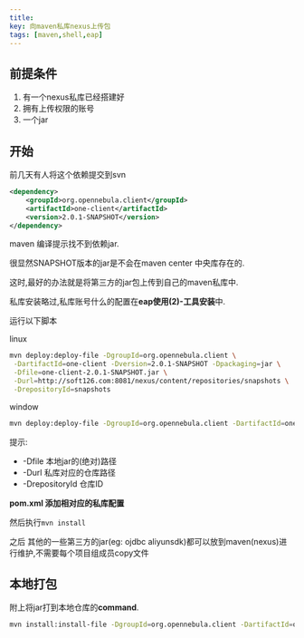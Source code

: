 ```yaml
---
title: 
key: 向maven私库nexus上传包
tags: [maven,shell,eap]
---
```


## 前提条件

1. 有一个nexus私库已经搭建好
2. 拥有上传权限的账号
3. 一个jar

## 开始

前几天有人将这个依赖提交到svn
```xml
<dependency>
    <groupId>org.opennebula.client</groupId>
    <artifactId>one-client</artifactId>
    <version>2.0.1-SNAPSHOT</version>
</dependency>
```

maven 编译提示找不到依赖jar.

很显然SNAPSHOT版本的jar是不会在maven center 中央库存在的.

这时,最好的办法就是将第三方的jar包上传到自己的maven私库中.

私库安装略过,私库账号什么的配置在**eap使用(2)-工具安装**中.

运行以下脚本

linux
```bash
mvn deploy:deploy-file -DgroupId=org.opennebula.client \
 -DartifactId=one-client -Dversion=2.0.1-SNAPSHOT -Dpackaging=jar \
 -Dfile=one-client-2.0.1-SNAPSHOT.jar \
 -Durl=http://soft126.com:8081/nexus/content/repositories/snapshots \
 -DrepositoryId=snapshots
```

window
```bash
mvn deploy:deploy-file -DgroupId=org.opennebula.client -DartifactId=one-client -Dversion=2.0.1-SNAPSHOT -Dpackaging=jar -Dfile=E:\qqDownload\one-client-2.0.1-SNAPSHOT.jar -Durl=http://soft126.com:8081/nexus/content/repositories/snapshots -DrepositoryId=snapshots
```

提示: 
* -Dfile 本地jar的(绝对)路径
* -Durl 私库对应的仓库路径
* -DrepositoryId 仓库ID


**pom.xml 添加相对应的私库配置**


然后执行`mvn install`


之后 其他的一些第三方的jar(eg: ojdbc aliyunsdk)都可以放到maven(nexus)进行维护,不需要每个项目组成员copy文件

## 本地打包

附上将jar打到本地仓库的**command**.

```bash
mvn install:install-file -DgroupId=org.opennebula.client -DartifactId=one-client -Dversion=2.0.1-SNAPSHOT -Dpackaging=jar -Dfile=E:\qqDownload\one-client-2.0.1-SNAPSHOT.jar
```




